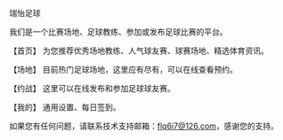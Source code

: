 瑞怡足球

我们是一个比赛场地、足球教练、参加或发布足球比赛的平台。

【首页】 为您推荐优秀场地教练、人气球友赛、球赛场地、精选体育资讯。

【场地】 目前热门足球场地，这里应有尽有，可以在线查看预约。

【约战】 这里可以在线发布和参加足球球友赛。

【我的】 通用设置、每日签到。

如果您有任何问题，请联系技术支持邮箱：flq6i7@126.com，感谢您的支持。
